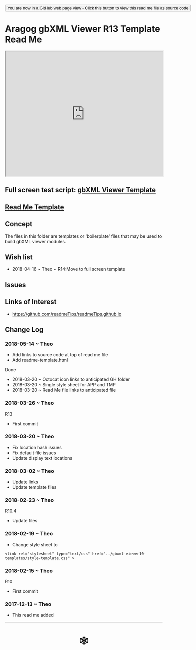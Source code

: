 <span style=display:none; >[You are now in a GitHub source code view - click this link to view Read Me file as a web page]( http://www.ladybug.tools/spider/index.html#gbxml-viewer/r13/gv-tmp-template/README.md "View file as a web page." ) </span>

<div><input type=button onclick="window.location.href='https://github.com/ladybug-tools/spider/blob/master/gbxml-viewer/r13/gv-tmp-template/README.md'";
value='You are now in a GitHub web page view - Click this button to view this read me file as source code' ></div>

# Aragog gbXML Viewer R13 Template Read Me


<iframe class=iframeReadMe src=http://www.ladybug.tools/spider/gbxml-viewer/r13/gv-tmp-template/gv-tmp.html width=100% height=400px >Iframes are not displayed on github.com</iframe>


## Full screen test script: [gbXML Viewer Template]( http://www.ladybug.tools/spider/gbxml-viewer/r13/gv-tmp-template/gv-tmp.html )

## [Read Me Template]( http://www.ladybug.tools/spider/index.html#gbxml-viewer/r13/gv-tmp-template/README-template.md )



## Concept

The files in this folder are templates or 'boilerplate' files that may be used to build gbXML viewer modules.

## Wish list

* 2018-04-16 ~ Theo ~ R14:Move to full screen template

## Issues



## Links of Interest

* https://github.com/readmeTips/readmeTips.github.io

## Change Log

### 2018-05-14 ~ Theo

* Add links to source code at top of read me file
* Add readme-template.html

Done
* 2018-03-20 ~ Octocat icon links to anticipated GH folder
* 2018-03-20 ~ Single style sheet for APP and TMP
* 2018-03-20 ~ Read Me file links to anticipated file

### 2018-03-26 ~ Theo

R13
* First commit

### 2018-03-20 ~ Theo

* Fix location hash issues
* Fix default file issues
* Update display text locations


### 2018-03-02 ~ Theo

* Update links
* Update template files

### 2018-02-23 ~ Theo

R10.4
* Update files

### 2018-02-19 ~ Theo

* Change style sheet to

```
<link rel="stylesheet" type="text/css" href="../gbxml-viewer10-templates/style-template.css" >
```

### 2018-02-15 ~ Theo

R10
* First commit

### 2017-12-13 ~ Theo

* This read me added

***


# <center title="hello!" ><a href=javascript:window.scrollTo(0,0); style=text-decoration:none; > &#x1f578; </a></center>



